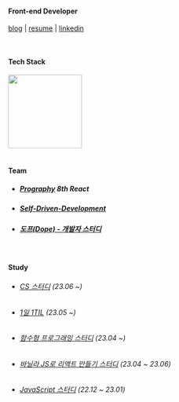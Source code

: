 <!--[![Hits](https://hits.seeyoufarm.com/api/count/incr/badge.svg?url=https%3A%2F%2Fgithub.com%2Fkangju2000&count_bg=%2379C83D&title_bg=%23555555&icon=&icon_color=%23E7E7E7&title=hits&edge_flat=false)](https://hits.seeyoufarm.com) -->

#### Front-end Developer

<!--
<p align="left">
    <a href="https://kang-ju.tistory.com/" target="_blank">
      <img src="https://img.shields.io/badge/Blog-000000?style=flat-square&logo=tistory" />
    </a>
    <a href="https://www.linkedin.com/in/kangju2000/" target="_blank">
      <img src="https://img.shields.io/badge/LinkedIn-0A66C2?style=flat-square&logo=linkedin"/>
    </a>
    <a href="https://www.figma.com/file/LMT3t6sHeIpzLrvQN8H4qS/%EA%B0%95%EC%A3%BC%ED%98%81-%EC%9D%B4%EB%A0%A5%EC%84%9C?type=design&node-id=1%3A2&t=xewMh9tjCEBSq9HG-1" target="_blank">
      <img src="https://img.shields.io/badge/Resume-ffffff?style=flat-square"/>
    </a>
</p>
-->

<a href="https://kang-ju.tistory.com/" target="_blank">blog</a> | <a href="https://www.figma.com/file/LMT3t6sHeIpzLrvQN8H4qS/%EA%B0%95%EC%A3%BC%ED%98%81-%EC%9D%B4%EB%A0%A5%EC%84%9C?type=design&node-id=1%3A2&t=xewMh9tjCEBSq9HG-1" target="_blank">resume</a> | <a href="https://www.linkedin.com/in/kangju2000/" target="_blank">linkedin</a>

<br/>

#### Tech Stack
<a href="https://skillicons.dev">
    <img src="https://skillicons.dev/icons?i=js,ts,react,nextjs" width="150" />
</a>

<br/>
<br/>

#### Team

- ##### [Prography](https://prography.org/) 8th React
- ##### [Self-Driven-Development](https://github.com/Self-Driven-Development)
- ##### [도프(Dope) - 개발자 스터디](https://github.com/d-o-p-e)

<br/>

#### Study

- ###### [CS 스터디](https://github.com/guesung/Frontend-Study) (23.06 ~)
- ###### [1일 1TIL](https://github.com/Self-Driven-Development/TIL) (23.05 ~)
- ###### [함수형 프로그래밍 스터디](https://github.com/kangju2000/functional-programming-study) (23.04 ~)
- ###### [바닐라 JS로 리액트 만들기 스터디](https://github.com/Yoon-Hae-Min/create-react-with-vanilla-js-study) (23.04 ~ 23.06)
- ###### [JavaScript 스터디](https://github.com/Wooteco-JS-study/Modern_Javascript_Teco) (22.12 ~ 23.01)


<br/>
